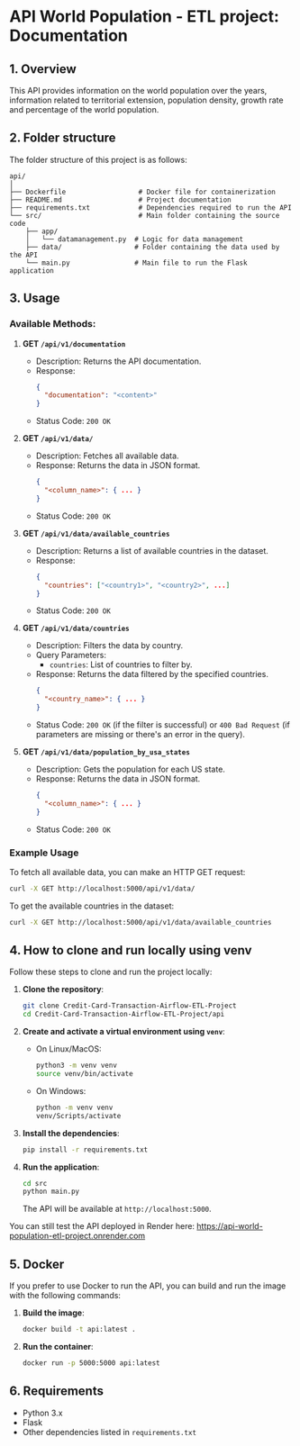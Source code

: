 # API World Population - ETL project: Documentation

## 1. Overview

This API provides information on the world population over the years, information related to territorial extension, population density, growth rate and percentage of the world population.

## 2. Folder structure

The folder structure of this project is as follows:

```
api/
│
├── Dockerfile                  # Docker file for containerization
├── README.md                   # Project documentation
├── requirements.txt            # Dependencies required to run the API
└── src/                        # Main folder containing the source code
    ├── app/
    │   └── datamanagement.py  # Logic for data management
    ├── data/                  # Folder containing the data used by the API
    └── main.py                # Main file to run the Flask application
```

## 3. Usage

### Available Methods:

1. **GET `/api/v1/documentation`**
   - Description: Returns the API documentation.
   - Response: 
     ```json
     {
       "documentation": "<content>"
     }
     ```
   - Status Code: `200 OK`

2. **GET `/api/v1/data/`**
   - Description: Fetches all available data.
   - Response: Returns the data in JSON format.
     ```json
     {
       "<column_name>": { ... }
     }
     ```
   - Status Code: `200 OK`

3. **GET `/api/v1/data/available_countries`**
   - Description: Returns a list of available countries in the dataset.
   - Response: 
     ```json
     {
       "countries": ["<country1>", "<country2>", ...]
     }
     ```
   - Status Code: `200 OK`

4. **GET `/api/v1/data/countries`**
   - Description: Filters the data by country.
   - Query Parameters: 
     - `countries`: List of countries to filter by.
   - Response: Returns the data filtered by the specified countries.
     ```json
     {
       "<country_name>": { ... }
     }
     ```
   - Status Code: `200 OK` (if the filter is successful) or `400 Bad Request` (if parameters are missing or there's an error in the query).

5. **GET `/api/v1/data/population_by_usa_states`**
   - Description: Gets the population for each US state.
   - Response: Returns the data in JSON format.
     ```json
     {
       "<column_name>": { ... }
     }
     ```
   - Status Code: `200 OK`


### Example Usage

To fetch all available data, you can make an HTTP GET request:

```bash
curl -X GET http://localhost:5000/api/v1/data/
```

To get the available countries in the dataset:

```bash
curl -X GET http://localhost:5000/api/v1/data/available_countries
```

## 4. How to clone and run locally using venv

Follow these steps to clone and run the project locally:

1. **Clone the repository**:
   ```bash
   git clone Credit-Card-Transaction-Airflow-ETL-Project
   cd Credit-Card-Transaction-Airflow-ETL-Project/api
   ```

2. **Create and activate a virtual environment using `venv`**:
   - On Linux/MacOS:
     ```bash
     python3 -m venv venv
     source venv/bin/activate
     ```
   - On Windows:
     ```bash
     python -m venv venv
     venv/Scripts/activate
     ```

3. **Install the dependencies**:
   ```bash
   pip install -r requirements.txt
   ```

4. **Run the application**:
   ```bash
   cd src
   python main.py
   ```

   The API will be available at `http://localhost:5000`.
  
You can still test the API deployed in Render here: https://api-world-population-etl-project.onrender.com

## 5. Docker

If you prefer to use Docker to run the API, you can build and run the image with the following commands:

1. **Build the image**:
   ```bash
   docker build -t api:latest .
   ```

2. **Run the container**:
   ```bash
   docker run -p 5000:5000 api:latest
   ```

## 6. Requirements

- Python 3.x
- Flask
- Other dependencies listed in `requirements.txt`